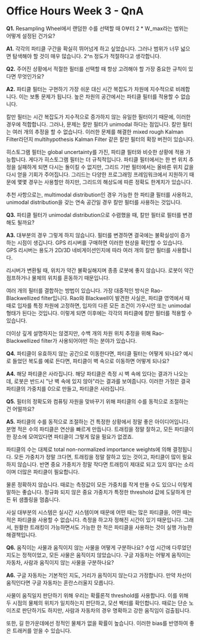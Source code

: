 # Office Hours Week 3 - QnA
__Q1.__ Resampling Wheel에서 랜덤한 수를 선택할 때 0부터 2 * W_max라는 범위는 어떻게 설정된 건가요?

__A1.__ 각각의 파티클 구간을 확실히 뛰어넘게 하고 싶었습니다. 그러나 범위가 너무 넓으면 탐색해야 할 것이 매우 많습니다. 2^n 정도가 적절하다고 생각합니다.

__Q2.__ 주어진 상황에서 적절한 필터를 선택할 때 항상 고려해야 할 가장 중요한 규칙이 있다면 무엇인가요?

__A2.__ 파티클 필터는 구현하기 가장 쉬운 대신 시간 복잡도가 차원에 지수적으로 비례합니다. 이는 보통 문제가 됩니다. 높은 차원의 공간에서는 파티클 필터를 적용할 수 없습니다.

칼만 필터는 시간 복잡도가 지수적으로 증가하지 않는 유일한 필터이기 때문에, 이러한 경우에 적합합니다. 그러나, 문제는 칼만 필터가 unimodal 하다는 점입니다. 칼만 필터는 여러 개의 추정을 할 수 없습니다. 이러한 문제를 해결한 mixed rough Kalman Filter라던지 multihypothesis Kalman Filter 같은 칼만 필터의 확장 버전이 있습니다.

히스토그램 필터는 global uncertainty를 가진, 파티클 필터와 비슷한 상황에 적용 가능합니다. 게다가 히스토그램 필터는 더 규칙적입니다. 파티클 필터에서는 한 번 위치 추정을 실패하게 되면 다시는 돌이킬 수 없지만, 그리드 기반 필터에서는 올바른 위치 값을 다시 얻을 기회가 주어집니다. 그리드는 다양한 프로그래밍 프레임워크에서 지원하기 때문에 몇몇 경우는 사용할만 하지만, 그리드의 해상도에 따른 정확도 한계치가 있습니다.

추천 사항으로는, multimodal distribution인 경우 가능한 한 파티클 필터를 사용하고, unimodal distribution을 갖는 연속 공간일 경우 칼만 필터를 사용하는 것입니다.

__Q3.__ 파티클 필터가 unimodal distribution으로 수렴했을 때, 칼만 필터로 필터를 변경해도 될까요?

__A3.__ 대부분의 경우 그렇게 하지 않습니다. 필터를 변경하면 결국에는 불확실성이 증가하는 시점이 생깁니다. GPS 리시버를 구매하면 이러한 현상을 확인할 수 있습니다. GPS 리시버는 용도가 2D/3D 네비게이션인지에 따라 여러 개의 칼만 필터를 사용합니다.

리시버가 변환될 때, 위치가 약간 불확실해지며 종종 로봇에 좋지 않습니다. 로봇이 약간 점프하거나 물체의 위치를 혼동하기 때문입니다.

여러 개의 필터를 결합하는 방법이 있습니다. 가장 대중적인 방식은 Rao-Blackwellized filter입니다. Rao와 Blackwell이 발견한 사실은, 파티클 영역에서 때때로 입자를 특정 차원에 고정하면, 입자의 다른 모든 조건이 가우시안 또는 unimodal 형태가 된다는 것입니다. 이렇게 되면 이후에는 각각의 파티클에 칼만 필터를 적용할 수 있습니다.

더이상 깊게 설명하지는 않겠지만, 수백 개의 차원 위치 추정을 위해 Rao-Blackwellized filter가 사용되어야만 하는 분야가 있습니다.

__Q4.__ 파티클이 유효하지 않는 공간으로 이동한다면, 파티클 필터는 어떻게 되나요? 예시로 들었던 복도를 예로 든다면, 파티클이 벽 속으로 이동하면 어떻게 되나요?

__A4.__ 해당 파티클은 사라집니다. 해당 파티클은 측정 시 벽 속에 있다는 결과가 나오는데, 로봇은 반드시 "난 벽 속에 있지 않아"라는 결과를 보여줍니다. 이러한 가정은 결국 파티클의 가중치를 0으로 만들고, 파티클은 사라집니다.

__Q5.__ 필터의 정확도와 컴퓨팅 자원을 맞바꾸기 위해 파티클의 수를 동적으로 조절하는 건 어떨까요? 

__A5.__ 파티클의 수를 동적으로 조절하는 건 특정한 상황에서 정말 좋은 아이디어입니다. 분명 적은 수의 파티클은 연산을 빠르게 만듭니다. 트래킹을 정말 잘하고, 모든 파티클이 한 장소에 모여있다면 파티클이 그렇게 많을 필요가 없겠죠. 

파티클의 수는 대체로 total non-normalized importance weights에 의해 결정됩니다. 모든 가중치가 정말 크다면, 트래킹을 정말 잘하고 있는 것이고, 파티클이 많이 필요하지 않습니다. 반면 중요 가중치가 정말 작다면 트래킹이 제대로 되고 있지 않다는 소리이며 더많은 파티클이 필요합니다.

물론 정확하지 않습니다. 때로는 측정값이 모든 가중치를 작게 만들 수도 있으니 이렇게 말하는 좋습니다. 정규화 되지 않은 중요 가중치가 특정한 threshold 값에 도달하게 만든 뒤 샘플링을 멈춥니다.

사실 대부분의 시스템은 실시간 시스템이며 때문에 어떤 때는 많은 파티클을, 어떤 때는 적은 파티클을 사용할 수 없습니다. 측정을 하고자 정해진 시간이 있기 때문입니다. 그래서, 원활한 트래킹이 가능하면서도 가능한 한 적은 파티클을 사용하는 것이 실행 가능한 해결책입니다.

__Q6.__ 움직이는 사물과 움직이지 않는 사물을 어떻게 구분하나요? 수업 시간에 다루었던 지도는 정적이었고, 모든 사물은 움직이지 않았습니다. 구글 자동차는 어떻게 움직이는 자동차, 사람과 움직이지 않는 사물을 구분하나요?

__A6.__ 구글 자동차는 기본적인 지도, 거리가 움직이지 않는다고 가정합니다. 만약 차선이 움직인다면 구글 자동차는 혼란스러울지 모릅니다. 

사물이 움직일지 판단하기 위해 우리는 확률론적 threshold를 사용합니다. 이를 위해 두 시점의 물체의 위치가 일치하는지 판단하고, 모션 벡터를 확인합니다. 때로는 단순 노이즈로 판단하기도 하지만, 사람과 자동차의 경우 명확하고 강한 움직임이 검출됩니다. 

또한, 길 한가운데에선 정적인 물체가 없을 확률이 높습니다. 이러한 bias를 반영하여 좋은 트래커를 얻을 수 있습니다.